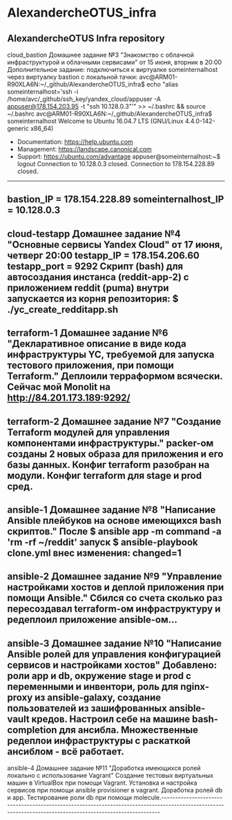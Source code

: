 # AlexandercheOTUS_infra
AlexandercheOTUS Infra repository
-----------------------------------------------------------------------------------------------------------------------------------------------------------
cloud_bastion
Домашнее задание №3 "Знакомство с облачной инфраструктурой и облачными сервисами" от 15 июня, вторник в 20:00
Дополнительное задание: подключиться к виртуалке someinternalhost через виртуалку bastion с локальной тачки:
avc@ARM01-R90XLA6N:~/_github/AlexandercheOTUS_infra$ echo "alias someinternalhost='ssh -i /home/avc/_github/ssh_key/yandex_cloud/appuser -A appuser@178.154.203.95 -t "ssh 10.128.0.3"'" >> ~/.bashrc && source ~/.bashrc
avc@ARM01-R90XLA6N:~/_github/AlexandercheOTUS_infra$ someinternalhost
Welcome to Ubuntu 16.04.7 LTS (GNU/Linux 4.4.0-142-generic x86_64)
 * Documentation:  https://help.ubuntu.com
 * Management:     https://landscape.canonical.com
 * Support:        https://ubuntu.com/advantage
appuser@someinternalhost:~$ logout
Connection to 10.128.0.3 closed.
Connection to 178.154.228.89 closed.
-----------------------------------------------------------------------------------------------------------------------------------------------------------
bastion_IP = 178.154.228.89 
someinternalhost_IP = 10.128.0.3
-----------------------------------------------------------------------------------------------------------------------------------------------------------
cloud-testapp
Домашнее задание №4 "Основные сервисы Yandex Cloud" от 17 июня, четверг 20:00
testapp_IP = 178.154.206.60
testapp_port = 9292
Скрипт (bash) для автосоздания инстанса (reddit-app-2) с приложением reddit (puma) внутри запускается из корня репозитория:
$ ./yc_create_redditapp.sh  
-----------------------------------------------------------------------------------------------------------------------------------------------------------
terraform-1
Домашнее задание №6 "Декларативное описание в виде кода инфраструктуры YC, требуемой для запуска тестового приложения, при помощи Terraform."
Деплоили терраформом всячески. Сейчас мой Monolit на http://84.201.173.189:9292/
-----------------------------------------------------------------------------------------------------------------------------------------------------------
terraform-2
Домашнее задание №7 "Создание Terraform модулей для управления компонентами инфраструктуры."
packer-ом созданы 2 новых образа для приложения и его базы данных. Конфиг terraform разобран на модули. Конфиг terraform для stage и prod сред. 
-----------------------------------------------------------------------------------------------------------------------------------------------------------
ansible-1
Домашнее задание №8 "Написание Ansible плейбуков на основе имеющихся bash скриптов."
После
$ ansible app -m command -a 'rm -rf ~/reddit'
запуск
$ ansible-playbook clone.yml
внес изменения:
changed=1
-----------------------------------------------------------------------------------------------------------------------------------------------------------
ansible-2
Домашнее задание №9 "Управление настройками хостов и деплой приложения при помощи Ansible."
Сбился со счета сколько раз пересоздавал terraform-ом инфраструктуру и редеплоил приложение ansible-ом...
-----------------------------------------------------------------------------------------------------------------------------------------------------------
ansible-3
Домашнее задание №10 "Написание Ansible ролей для управления конфигурацией сервисов и настройками хостов"
Добавлено: роли app и db, окружение stage и prod c переменными и инвентори, роль для nginx-proxy из ansible-galaxy, создание пользователей из зашифрованных ansible-vault кредов. Настроил себе на машине bash-completion для ансибла. Множественные редеплои инфраструктуры с раскаткой ансиблом - всё работает.  
-----------------------------------------------------------------------------------------------------------------------------------------------------------
ansible-4
Домашнее задание №11 "Доработка имеющихся ролей локально с использование Vagrant"
Создание тестовых виртуальных машин в VirtualBox при помощи Vagrant. Установка и настройка сервисов при помощи ansible provisioner в vagrant. Доработка ролей db и app. Тестирование роли db при помощи molecule.-----------------------------------------------------------------------------------------------------------------------------------------------------------
